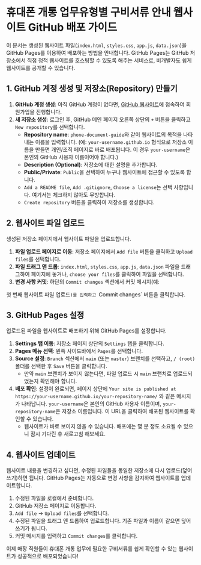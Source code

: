 # 휴대폰 개통 업무유형별 구비서류 안내 웹사이트 GitHub 배포 가이드

이 문서는 생성된 웹사이트 파일(`index.html`, `styles.css`, `app.js`, `data.json`)을 GitHub Pages를 이용하여 배포하는 방법을 안내합니다. GitHub Pages는 GitHub 저장소에서 직접 정적 웹사이트를 호스팅할 수 있도록 해주는 서비스로, 비개발자도 쉽게 웹사이트를 공개할 수 있습니다.

## 1. GitHub 계정 생성 및 저장소(Repository) 만들기

1.  **GitHub 계정 생성**: 아직 GitHub 계정이 없다면, [GitHub 웹사이트](https://github.com/)에 접속하여 회원가입을 진행합니다.
2.  **새 저장소 생성**: 로그인 후, GitHub 메인 페이지 오른쪽 상단의 `+` 버튼을 클릭하고 `New repository`를 선택합니다.
    *   **Repository name**: `phone-document-guide`와 같이 웹사이트의 목적을 나타내는 이름을 입력합니다. (예: `your-username.github.io` 형식으로 저장소 이름을 만들면 개인/조직 페이지로 바로 배포됩니다. 이 경우 `your-username`은 본인의 GitHub 사용자 이름이어야 합니다.)
    *   **Description (Optional)**: 저장소에 대한 설명을 추가합니다.
    *   **Public/Private**: `Public`을 선택하여 누구나 웹사이트에 접근할 수 있도록 합니다.
    *   `Add a README file`, `Add .gitignore`, `Choose a license`는 선택 사항입니다. 여기서는 체크하지 않아도 무방합니다.
    *   `Create repository` 버튼을 클릭하여 저장소를 생성합니다.

## 2. 웹사이트 파일 업로드

생성된 저장소 페이지에서 웹사이트 파일을 업로드합니다.

1.  **파일 업로드 페이지로 이동**: 저장소 페이지에서 `Add file` 버튼을 클릭하고 `Upload files`를 선택합니다.
2.  **파일 드래그 앤 드롭**: `index.html`, `styles.css`, `app.js`, `data.json` 파일을 드래그하여 페이지에 놓거나, `choose your files`를 클릭하여 파일을 선택합니다.
3.  **변경 사항 커밋**: 하단의 `Commit changes` 섹션에서 커밋 메시지(예: 

첫 번째 웹사이트 파일 업로드`)를 입력하고 `Commit changes` 버튼을 클릭합니다.

## 3. GitHub Pages 설정

업로드된 파일을 웹사이트로 배포하기 위해 GitHub Pages를 설정합니다.

1.  **Settings 탭 이동**: 저장소 페이지 상단의 `Settings` 탭을 클릭합니다.
2.  **Pages 메뉴 선택**: 왼쪽 사이드바에서 `Pages`를 선택합니다.
3.  **Source 설정**: `Branch` 섹션에서 `main` (또는 `master`) 브랜치를 선택하고, `/ (root)` 폴더를 선택한 후 `Save` 버튼을 클릭합니다.
    *   만약 `main` 브랜치가 보이지 않는다면, 파일 업로드 시 `main` 브랜치로 업로드되었는지 확인해야 합니다.
4.  **배포 확인**: 설정이 완료되면, 페이지 상단에 `Your site is published at https://your-username.github.io/your-repository-name/` 와 같은 메시지가 나타납니다. `your-username`은 본인의 GitHub 사용자 이름이며, `your-repository-name`은 저장소 이름입니다. 이 URL을 클릭하여 배포된 웹사이트를 확인할 수 있습니다.
    *   웹사이트가 바로 보이지 않을 수 있습니다. 배포에는 몇 분 정도 소요될 수 있으니 잠시 기다린 후 새로고침 해보세요.

## 4. 웹사이트 업데이트

웹사이트 내용을 변경하고 싶다면, 수정된 파일들을 동일한 저장소에 다시 업로드(덮어쓰기)하면 됩니다. GitHub Pages는 자동으로 변경 사항을 감지하여 웹사이트를 업데이트합니다.

1.  수정된 파일을 로컬에서 준비합니다.
2.  GitHub 저장소 페이지로 이동합니다.
3.  `Add file` -> `Upload files`를 선택합니다.
4.  수정된 파일을 드래그 앤 드롭하여 업로드합니다. 기존 파일과 이름이 같으면 덮어쓰기가 됩니다.
5.  커밋 메시지를 입력하고 `Commit changes`를 클릭합니다.

이제 매장 직원들이 휴대폰 개통 업무에 필요한 구비서류를 쉽게 확인할 수 있는 웹사이트가 성공적으로 배포되었습니다!
